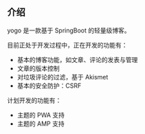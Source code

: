 ## 介绍
yogo 是一款基于 SpringBoot 的轻量级博客。

目前正处于开发过程中，正在开发的功能有：
* 基本的博客功能，如文章、评论的发表与管理
* 文章的版本控制
* 对垃圾评论的过滤，基于 Akismet
* 基本的安全防护：CSRF

计划开发的功能有：
* 主题的 PWA 支持
* 主题的 AMP 支持